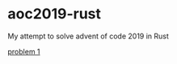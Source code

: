 # aoc2019-rust
My attempt to solve advent of code 2019 in Rust

[problem 1](https://github.com/risboo6909/aoc2019-rust/tree/master/problems/src/problem1)
